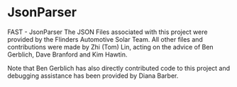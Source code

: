 # JsonParser
FAST - JsonParser
The JSON Files associated with this project were provided by the Flinders Automotive Solar Team.
All other files and contributions were made by Zhi (Tom) Lin, acting on the advice of Ben Gerblich, Dave Branford and Kim Hawtin.

Note that Ben Gerblich has also directly contributed code to this project and debugging assistance has been provided by Diana Barber.
